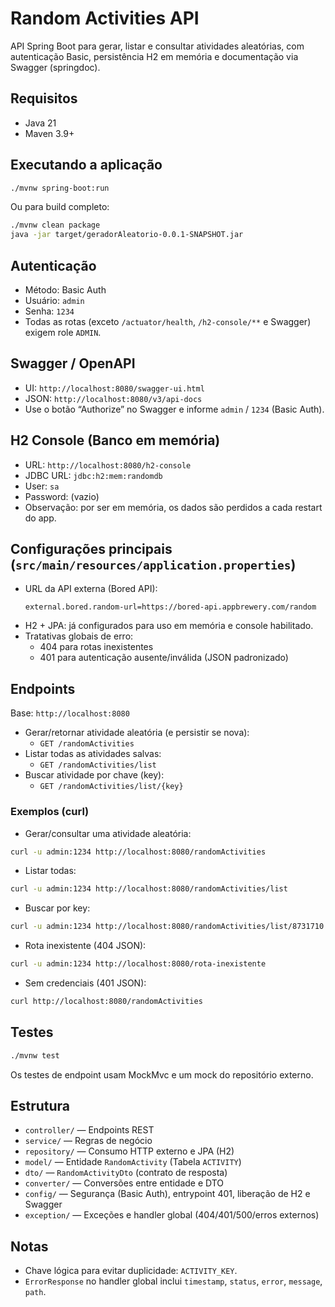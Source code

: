 # Random Activities API

API Spring Boot para gerar, listar e consultar atividades aleatórias, com autenticação Basic, persistência H2 em memória e documentação via Swagger (springdoc).

## Requisitos
- Java 21
- Maven 3.9+

## Executando a aplicação
```bash
./mvnw spring-boot:run
```
Ou para build completo:
```bash
./mvnw clean package
java -jar target/geradorAleatorio-0.0.1-SNAPSHOT.jar
```

## Autenticação
- Método: Basic Auth
- Usuário: `admin`
- Senha: `1234`
- Todas as rotas (exceto `/actuator/health`, `/h2-console/**` e Swagger) exigem role `ADMIN`.

## Swagger / OpenAPI
- UI: `http://localhost:8080/swagger-ui.html`
- JSON: `http://localhost:8080/v3/api-docs`
- Use o botão “Authorize” no Swagger e informe `admin` / `1234` (Basic Auth).

## H2 Console (Banco em memória)
- URL: `http://localhost:8080/h2-console`
- JDBC URL: `jdbc:h2:mem:randomdb`
- User: `sa`
- Password: (vazio)
- Observação: por ser em memória, os dados são perdidos a cada restart do app.

## Configurações principais (`src/main/resources/application.properties`)
- URL da API externa (Bored API):
  ```
  external.bored.random-url=https://bored-api.appbrewery.com/random
  ```
- H2 + JPA: já configurados para uso em memória e console habilitado.
- Tratativas globais de erro:
  - 404 para rotas inexistentes
  - 401 para autenticação ausente/inválida (JSON padronizado)

## Endpoints
Base: `http://localhost:8080`

- Gerar/retornar atividade aleatória (e persistir se nova):
  - `GET /randomActivities`
- Listar todas as atividades salvas:
  - `GET /randomActivities/list`
- Buscar atividade por chave (key):
  - `GET /randomActivities/list/{key}`

### Exemplos (curl)
- Gerar/consultar uma atividade aleatória:
```bash
curl -u admin:1234 http://localhost:8080/randomActivities
```
- Listar todas:
```bash
curl -u admin:1234 http://localhost:8080/randomActivities/list
```
- Buscar por key:
```bash
curl -u admin:1234 http://localhost:8080/randomActivities/list/8731710
```
- Rota inexistente (404 JSON):
```bash
curl -u admin:1234 http://localhost:8080/rota-inexistente
```
- Sem credenciais (401 JSON):
```bash
curl http://localhost:8080/randomActivities
```

## Testes
```bash
./mvnw test
```
Os testes de endpoint usam MockMvc e um mock do repositório externo.

## Estrutura
- `controller/` — Endpoints REST
- `service/` — Regras de negócio
- `repository/` — Consumo HTTP externo e JPA (H2)
- `model/` — Entidade `RandomActivity` (Tabela `ACTIVITY`)
- `dto/` — `RandomActivityDto` (contrato de resposta)
- `converter/` — Conversões entre entidade e DTO
- `config/` — Segurança (Basic Auth), entrypoint 401, liberação de H2 e Swagger
- `exception/` — Exceções e handler global (404/401/500/erros externos)

## Notas
- Chave lógica para evitar duplicidade: `ACTIVITY_KEY`.
- `ErrorResponse` no handler global inclui `timestamp`, `status`, `error`, `message`, `path`.
